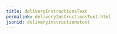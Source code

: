 ```yaml
---
title: deliveryInstructionsText
permalink: deliveryInstructionsText.html
jsonid: deliveryinstructionstext
---
```

